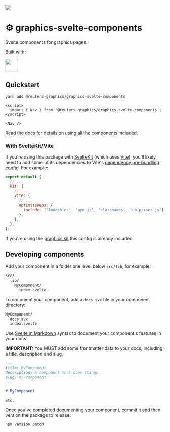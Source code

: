 ![](https://graphics.thomsonreuters.com/style-assets/images/logos/reuters-graphics-logo/svg/graphics-logo-color-dark.svg)

# ⚙️ graphics-svelte-components

Svelte components for graphics pages.

Built with:

<a href="https://kit.svelte.dev/" target="_blank">
<img src="https://kit.svelte.dev/images/svelte-kit-horizontal.svg" height="40" />
</a>

## Quickstart

```bash
yarn add @reuters-graphics/graphics-svelte-components
```

```svelte
<script>
  import { Nav } from '@reuters-graphics/graphics-svelte-components';
</script>

<Nav />
```

[Read the docs](https://reuters-graphics.github.io/graphics-svelte-components/) for details on using all the components included.

### With SvelteKit/Vite

If you're using this package with [SvelteKit](https://kit.svelte.dev/) (which uses [Vite](https://vitejs.dev/)), you'll likely need to add some of its dependencies to Vite's [dependency pre-bundling config](https://vitejs.dev/guide/dep-pre-bundling.html). For example:

```javascript
export default {
  // ...
  kit: {
    // ...
    vite: {
      // ...
      optimizeDeps: {
        include: ['lodash-es', 'pym.js', 'classnames', 'ua-parser-js'],
      },
    },
  },
};
```

If you're using the [graphics kit](https://github.com/reuters-graphics/bluprint_graphics-kit) this config is already included.

## Developing components

Add your component in a folder one level below `src/lib`, for example:

```bash
src/
  lib/
    MyComponent/
      index.svelte
```

To document your component, add a `docs.svx` file in your component directory:

```bash
MyComponent/
  docs.svx
  index.svelte
```

Use [Svelte in Markdown](https://mdsvex.com/) syntax to document your component's features in your docs.

**IMPORTANT:** You MUST add some frontmatter data to your docs, including a title, description and slug.

```markdown
---
title: MyComponent
description: A component that does things.
slug: my-component
---

# MyComponent

etc.
```

Once you've completed documenting your component, commit it and then version the package to release:

```bash
npm version patch
```
